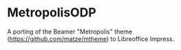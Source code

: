 # MetropolisODP
A porting of the Beamer "Metropolis" theme (https://github.com/matze/mtheme) to Libreoffice Impress. 
